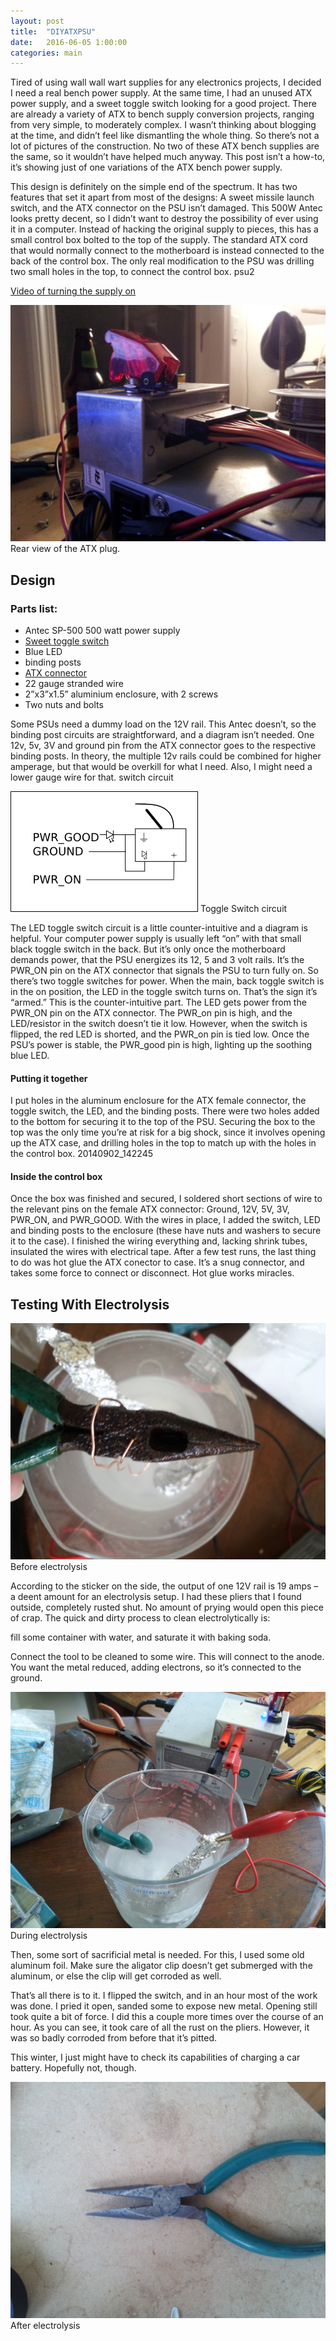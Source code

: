 ```yaml
---
layout: post
title:  "DIYATXPSU"
date:   2016-06-05 1:00:00
categories: main
---
```


Tired of using wall wall wart supplies for any electronics projects, I decided I need a real bench power supply. At the same time, I had an unused ATX power supply, and a sweet toggle switch looking for a good project. There are already a variety of ATX to bench supply conversion projects, ranging from very simple, to moderately complex.  I wasn’t thinking about blogging at the time, and didn’t feel like dismantling the whole thing. So there’s not a lot of pictures of the construction. No two of these ATX bench supplies are the same, so it wouldn’t have helped much anyway. This post isn’t a how-to, it’s showing just of one variations of the ATX bench power supply.

This design is definitely on the simple end of the spectrum. It has two features that set it apart from most of the designs: A sweet missile launch switch, and the ATX connector on the PSU isn’t damaged. This 500W Antec looks pretty decent, so I didn’t want to destroy the possibility of ever using it in a computer. Instead of hacking the original supply to pieces, this has a small control box bolted to the top of the supply. The standard ATX cord that would normally connect to the motherboard is instead connected to the back of the control box. The only real modification to the PSU was drilling two small holes in the top, to connect the control box.
psu2

[Video of turning the supply on](/images/PSU/psu.webm)

![](/images/PSU/20140918_220621.jpg)
Rear view of the ATX plug.

## Design

### Parts list:

* Antec SP-500 500 watt power supply
* [Sweet toggle switch](https://www.sparkfun.com/products/11310)
* Blue LED
* binding posts
* [ATX connector](https://www.sparkfun.com/products/9497)
* 22 gauge stranded wire
* 2”x3”x1.5” aluminium enclosure, with 2 screws
* Two nuts and bolts

Some PSUs need a dummy load on the 12V rail. This Antec doesn’t, so the binding post circuits are straightforward, and a diagram isn’t needed. One 12v, 5v, 3V and ground pin from the ATX connector goes to the respective binding posts. In theory, the multiple 12v rails could be combined for higher amperage, but that would be overkill for what I need. Also, I might need a lower gauge wire for that.
switch circuit

![](/images/PSU/switch_circuit.png)
Toggle Switch circuit

The LED toggle switch circuit is a little counter-intuitive and a diagram is helpful. Your computer power supply is usually left “on” with that small black toggle switch in the back. But it’s only once the motherboard demands power, that the PSU energizes its 12, 5 and 3 volt rails. It’s the PWR_ON pin on the ATX connector that signals the PSU to turn fully on. So there’s two toggle switches for power. When the main, back toggle switch is in the on position, the LED in the toggle switch turns on. That’s the sign it’s “armed.” This is the counter-intuitive part. The LED gets power from the PWR_ON pin on the ATX connector. The PWR_on pin is high, and the LED/resistor in the switch doesn’t tie it low. However, when the switch is flipped, the red LED is shorted, and the PWR_on pin is tied low. Once the PSU’s power is stable, the PWR_good pin is high, lighting up the soothing blue LED.

#### Putting it together

I put holes in the aluminum enclosure for the ATX female connector, the toggle switch, the LED, and the binding posts. There were two holes added to the bottom for securing it to the top of the PSU. Securing the box to the top was the only time you’re at risk for a big shock, since it involves opening up the ATX case, and drilling holes in the top to match up with the holes in the control box.
20140902_142245

#### Inside the control box

Once the box was finished and secured, I soldered short sections of wire to the relevant pins on the female ATX connector: Ground, 12V, 5V, 3V, PWR_ON, and PWR_GOOD. With the wires in place, I added the switch, LED and binding posts to the enclosure (these have nuts and washers to secure it to the case). I finished the wiring everything and, lacking shrink tubes, insulated the wires with electrical tape. After a few test runs, the last thing to do was hot glue the ATX conector to case. It’s a snug connector, and takes some force to connect or disconnect. Hot glue works miracles.

## Testing With Electrolysis

![](/images/PSU/20140901_144602.jpg)
Before electrolysis

According to the sticker on the side, the output of one 12V rail is 19 amps – a deent amount for an electrolysis setup. I had these pliers that I found outside, completely rusted shut. No amount of prying would open this piece of crap. The quick and dirty process to clean electrolytically is:

fill some container with water, and saturate it with baking soda.

Connect the tool to be cleaned to some wire. This will connect to the anode. You want the metal reduced, adding electrons, so it’s connected to the ground.


![](/images/PSU/20140901_145210.jpg)
During electrolysis

Then, some sort of sacrificial metal is needed. For this, I used some old aluminum foil. Make sure the aligator clip doesn’t get submerged with the aluminum, or else the clip will get corroded as well.

That’s all there is to it. I flipped the switch, and in an hour most of the work was done. I pried it open, sanded some to expose new metal. Opening still took quite a bit of force. I did this a couple more times over the course of an hour. As you can see, it took care of all the rust on the pliers. However, it was so badly corroded from before that it’s pitted.

This winter, I just might have to check its capabilities of charging a car battery. Hopefully not, though.

![](/images/PSU/20140902_142137.jpg)
After electrolysis
